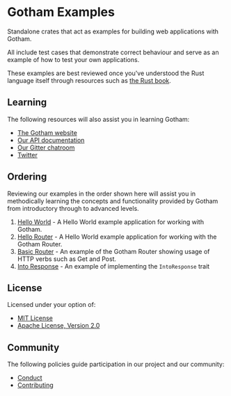 # Gotham Examples

Standalone crates that act as examples for building web applications with Gotham.

All include test cases that demonstrate correct behaviour and serve as an example of
how to test your own applications.

These examples are best reviewed once you've understood the Rust language itself through resources
such as [the Rust book](https://doc.rust-lang.org/book/second-edition/).

## Learning

The following resources will also assist you in learning Gotham:

* [The Gotham website](https://gotham.rs)
* [Our API documentation](https://docs.rs/gotham/)
* [Our Gitter chatroom](https://gitter.im/gotham-rs/gotham)
* [Twitter](https://twitter.com/gotham_rs)

## Ordering

Reviewing our examples in the order shown here will assist you in methodically learning the
concepts and functionality provided by Gotham from introductory through to advanced levels.

1. [Hello World](hello_world) - A Hello World example application for working with Gotham.
1. [Hello Router](hello_router) - A Hello World example application for working with the Gotham Router.
1. [Basic Router](basic_router) - An example of the Gotham Router showing usage of HTTP verbs such as Get and Post.
1. [Into Response](basic_into_response) - An example of implementing the `IntoResponse` trait


## License

Licensed under your option of:

* [MIT License](../LICENSE-MIT)
* [Apache License, Version 2.0](../LICENSE-APACHE)

## Community

The following policies guide participation in our project and our community:

* [Conduct](../../CONDUCT.md)
* [Contributing](../../CONTRIBUTING.md)
